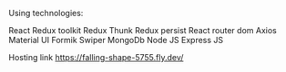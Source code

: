 Using technologies:

React
Redux toolkit
Redux Thunk
Redux persist
React router dom
Axios
Material UI
Formik
Swiper
MongoDb
Node JS
Express JS

Hosting link  https://falling-shape-5755.fly.dev/
